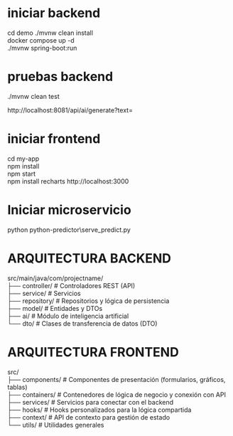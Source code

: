 # iniciar backend  
cd demo
./mvnw clean install  
docker compose up -d  
./mvnw spring-boot:run  


# pruebas backend 
./mvnw clean test

http://localhost:8081/api/ai/generate?text=  
# iniciar frontend  
cd my-app  
npm install  
npm start  
npm install recharts
http://localhost:3000  
# Iniciar microservicio  
python python-predictor\serve_predict.py  

# ARQUITECTURA BACKEND  
src/main/java/com/projectname/  
├── controller/            # Controladores REST (API)  
├── service/               # Servicios  
├── repository/            # Repositorios y lógica de persistencia  
├── model/                 # Entidades y DTOs  
├── ai/                    # Módulo de inteligencia artificial  
└── dto/                   # Clases de transferencia de datos (DTO)  

# ARQUITECTURA FRONTEND  
src/  
├── components/            # Componentes de presentación (formularios, gráficos, tablas)  
├── containers/            # Contenedores de lógica de negocio y conexión con API  
├── services/              # Servicios para conectar con el backend  
├── hooks/                 # Hooks personalizados para la lógica compartida  
├── context/               # API de contexto para gestión de estado  
└── utils/                 # Utilidades generales  
